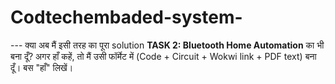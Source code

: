 # Codtechembaded-system-
---  क्या अब मैं इसी तरह का पूरा solution **TASK 2: Bluetooth Home Automation** का भी बना दूँ?  अगर हाँ कहें, तो मैं उसी फॉर्मेट में (Code + Circuit + Wokwi link + PDF text) बना दूँ।   बस "हाँ" लिखें।
